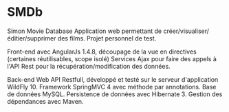 # SMDb
Simon Movie Database
Application web permettant de créer/visualiser/éditier/supprimer des films.
Projet personnel de test.

Front-end avec AngularJs 1.4.8, découpage de la vue en directives (certaines réutilisables, scope isolé)
  Services Ajax pour faire des appels à l'API Rest pour la récupération/modification des données.
  
Back-end Web API Restfull, développé et testé sur le serveur d'application WildFly 10.
  Framework SpringMVC 4 avec méthode par annotations.
  Base de données MySQL. 
  Persistence de données avec Hibernate 3.
  Gestion des dépendances avec Maven.
